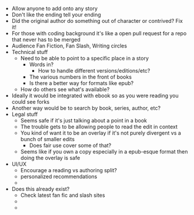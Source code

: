 - Allow anyone to add onto any story
- Don't like the ending tell your ending
- Did the original author do something out of character or contrived? Fix it!
- For those with coding background it's like a open pull request for a repo that never has to be merged
- Audience Fan Fiction, Fan Slash, Writing circles
- Technical stuff
	- Need to be able to point to a specific place in a story
		- Words in?
			- How to handle different versions/editions/etc?
		- The various numbers in the front of books
		- Is there a better way for formats like epub?
	- How do others see what's available?
- Ideally it would be integrated with ebook so as you were reading you could see forks
- Another way would be to search by book, series, author, etc?
- Legal stuff
	- Seems safe if it's just talking about a point in a book
	- The trouble gets to be allowing people to read the edit in context
	- You kind of want it to be an overlay if it's not purely divergent vs a bunch of smaller edits
		- Does fair use cover some of that?
	- Seems like if you own a copy especially in a epub-esque format then doing the overlay is safe
- UI/UX
	- Encourage a reading vs authoring split?
	- personalized recommendations
	-
- Does this already exist?
	- Check latest fan fic and slash sites
	-
	-